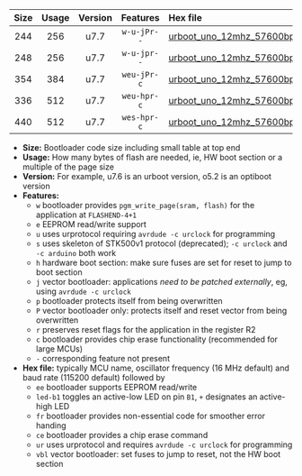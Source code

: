 |Size|Usage|Version|Features|Hex file|
|:-:|:-:|:-:|:-:|:--|
|244|256|u7.7|`w-u-jPr--`|[urboot_uno_12mhz_57600bps_led+b5_ur_vbl.hex](https://raw.githubusercontent.com/stefanrueger/urboot.hex/main/boards/uno/fcpu_12mhz/57600_bps/urboot_uno_12mhz_57600bps_led+b5_ur_vbl.hex)|
|248|256|u7.7|`w-u-jpr--`|[urboot_uno_12mhz_57600bps_led+b5_fr_ur_vbl.hex](https://raw.githubusercontent.com/stefanrueger/urboot.hex/main/boards/uno/fcpu_12mhz/57600_bps/urboot_uno_12mhz_57600bps_led+b5_fr_ur_vbl.hex)|
|354|384|u7.7|`weu-jPr-c`|[urboot_uno_12mhz_57600bps_ee_led+b5_fr_ce_ur_vbl.hex](https://raw.githubusercontent.com/stefanrueger/urboot.hex/main/boards/uno/fcpu_12mhz/57600_bps/urboot_uno_12mhz_57600bps_ee_led+b5_fr_ce_ur_vbl.hex)|
|336|512|u7.7|`weu-hpr-c`|[urboot_uno_12mhz_57600bps_ee_led+b5_fr_ce_ur.hex](https://raw.githubusercontent.com/stefanrueger/urboot.hex/main/boards/uno/fcpu_12mhz/57600_bps/urboot_uno_12mhz_57600bps_ee_led+b5_fr_ce_ur.hex)|
|440|512|u7.7|`wes-hpr-c`|[urboot_uno_12mhz_57600bps_ee_led+b5_fr_ce.hex](https://raw.githubusercontent.com/stefanrueger/urboot.hex/main/boards/uno/fcpu_12mhz/57600_bps/urboot_uno_12mhz_57600bps_ee_led+b5_fr_ce.hex)|

- **Size:** Bootloader code size including small table at top end
- **Usage:** How many bytes of flash are needed, ie, HW boot section or a multiple of the page size
- **Version:** For example, u7.6 is an urboot version, o5.2 is an optiboot version
- **Features:**
  + `w` bootloader provides `pgm_write_page(sram, flash)` for the application at `FLASHEND-4+1`
  + `e` EEPROM read/write support
  + `u` uses urprotocol requiring `avrdude -c urclock` for programming
  + `s` uses skeleton of STK500v1 protocol (deprecated); `-c urclock` and `-c arduino` both work
  + `h` hardware boot section: make sure fuses are set for reset to jump to boot section
  + `j` vector bootloader: applications *need to be patched externally*, eg, using `avrdude -c urclock`
  + `p` bootloader protects itself from being overwritten
  + `P` vector bootloader only: protects itself and reset vector from being overwritten
  + `r` preserves reset flags for the application in the register R2
  + `c` bootloader provides chip erase functionality (recommended for large MCUs)
  + `-` corresponding feature not present
- **Hex file:** typically MCU name, oscillator frequency (16 MHz default) and baud rate (115200 default) followed by
  + `ee` bootloader supports EEPROM read/write
  + `led-b1` toggles an active-low LED on pin `B1`, `+` designates an active-high LED
  + `fr` bootloader provides non-essential code for smoother error handing
  + `ce` bootloader provides a chip erase command
  + `ur` uses urprotocol and requires `avrdude -c urclock` for programming
  + `vbl` vector bootloader: set fuses to jump to reset, not the HW boot section
